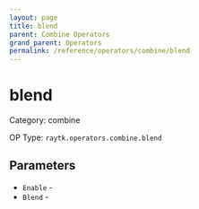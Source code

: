 ```yaml
---
layout: page
title: blend
parent: Combine Operators
grand_parent: Operators
permalink: /reference/operators/combine/blend
---
```


# blend



Category: combine

OP Type: `raytk.operators.combine.blend`

## Parameters

* `Enable` - 
* `Blend` -
